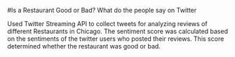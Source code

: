 #Is a Restaurant Good or Bad? What do the people say on Twitter

Used Twitter Streaming API to collect tweets for analyzing reviews of different Restaurants in Chicago. The sentiment score was calculated based on the sentiments of the twitter users who posted their reviews. This score determined whether the restaurant was good or bad.

